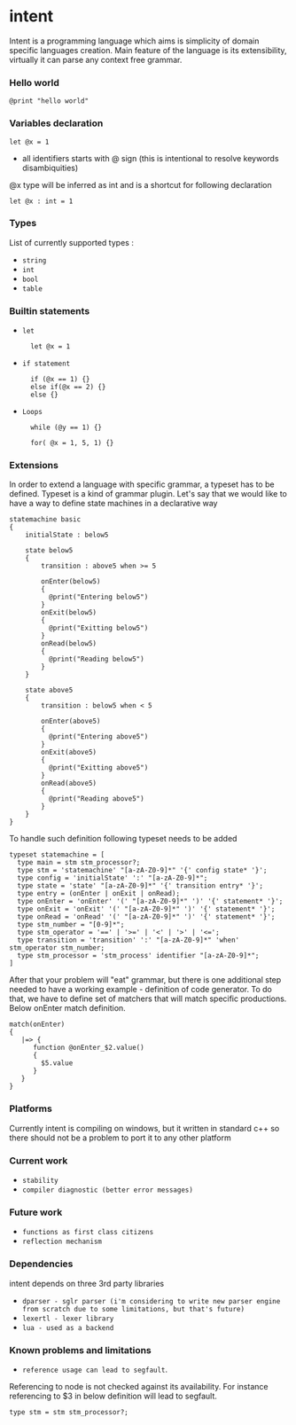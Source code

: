 intent
=======

Intent is a programming language which aims is simplicity of domain specific languages creation. Main feature of the language is its extensibility, virtually it can parse any context free grammar. 

### Hello world

	@print "hello world"

### Variables declaration

	let @x = 1

* all identifiers starts with @ sign (this is intentional to resolve keywords disambiquities)

@x type will be inferred as int and is a shortcut for following declaration

	let @x : int = 1

### Types 

List of currently supported types :
 * `string` 
 * `int`
 * `bool` 
 * `table`

### Builtin statements

* `let`

		let @x = 1

* `if statement`

		if (@x == 1) {} 
		else if(@x == 2) {}
		else {}

* `Loops`

		while (@y == 1) {}

		for( @x = 1, 5, 1) {}

### Extensions

In order to extend a language with specific grammar, a typeset has to be defined. Typeset is a kind of grammar plugin.
Let's say that we would like to have a way to define state machines in a declarative way

	statemachine basic
	{
  		initialState : below5

	    state below5 
	    {
		    transition : above5 when >= 5
		
		    onEnter(below5)
		    {      
		      @print("Entering below5")
		    }
		    onExit(below5)
		    {
		      @print("Exitting below5")      
		    }
		    onRead(below5)
		    {
		      @print("Reading below5")      
		    }
	  	}

		state above5 
		{
		    transition : below5 when < 5

		    onEnter(above5)
		    {      
		      @print("Entering above5")
		    }
		    onExit(above5)
		    {
		      @print("Exitting above5")      
		    }
		    onRead(above5)
		    {
		      @print("Reading above5")      
		    }
		}
	}

To handle such definition following typeset needs to be added

	typeset statemachine = [
	  type main = stm stm_processor?;
	  type stm = 'statemachine' "[a-zA-Z0-9]*" '{' config state* '}';
	  type config = 'initialState' ':' "[a-zA-Z0-9]*";
	  type state = 'state' "[a-zA-Z0-9]*" '{' transition entry* '}';
	  type entry = (onEnter | onExit | onRead);
	  type onEnter = 'onEnter' '(' "[a-zA-Z0-9]*" ')' '{' statement* '}';
	  type onExit = 'onExit' '(' "[a-zA-Z0-9]*" ')' '{' statement* '}';
	  type onRead = 'onRead' '(' "[a-zA-Z0-9]*" ')' '{' statement* '}';
	  type stm_number = "[0-9]*";
	  type stm_operator = '==' | '>=' | '<' | '>' | '<=';
	  type transition = 'transition' ':' "[a-zA-Z0-9]*" 'when' stm_operator stm_number;
	  type stm_processor = 'stm_process' identifier "[a-zA-Z0-9]*"; 
	]

After that your problem will "eat" grammar, but there is one additional step needed to have a working example - definition of code generator.
To do that, we have to define set of matchers that will match specific productions. Below onEnter match definition.

	match(onEnter)
	{
	   |=> {
	      function @onEnter_$2.value() 
	      {      
	        $5.value      
	      }
	   }
	}

### Platforms

Currently intent is compiling on windows, but it written in standard c++ so there should not be a problem to port it to any other platform

### Current work

 * `stability`
 * `compiler diagnostic (better error messages)`

### Future work 

 * `functions as first class citizens`
 * `reflection mechanism` 

### Dependencies
intent depends on three 3rd party libraries

 * `dparser - sglr parser (i'm considering to write new parser engine from scratch due to some limitations, but that's future)`
 * `lexertl - lexer library` 
 * `lua - used as a backend` 

 ### Known problems and limitations
 * `reference usage can lead to segfault`. 

Referencing to node is not checked against its availability. For instance referencing to $3 in below
definition will lead to segfault.
		

		
	type stm = stm stm_processor?;



